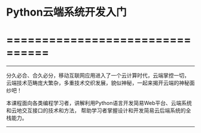 # Python云端系统开发入门

================================
================================


**********************************************************************************
  分久必合、合久必分，移动互联网应用进入了一个云计算时代，云端掌控一切，
云端技术范畴庞大繁杂，多重技术交织发展，貌似神秘，一起来揭开云端的神秘面纱吧！

  本课程面向各类编程学习者，讲解利用Python语言开发简易Web平台、云端系统和云地交互接口的技术和方法，
帮助学习者掌握设计和开发简易云后端系统的全栈能力。
**********************************************************************************


